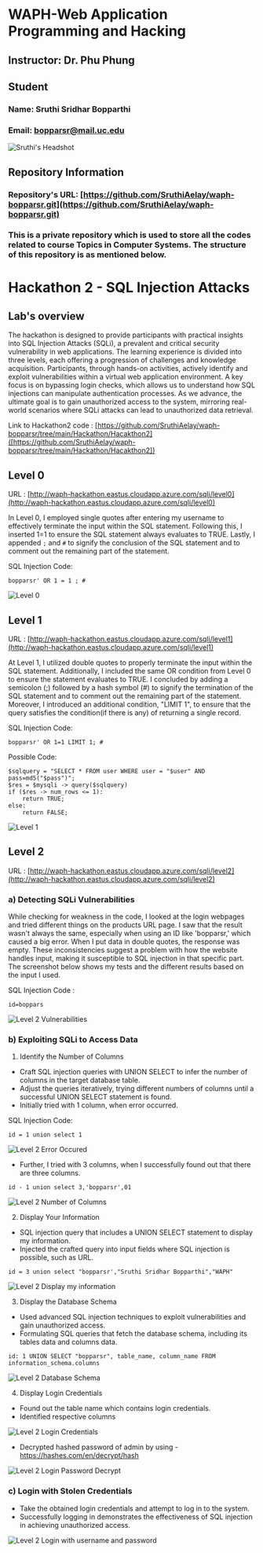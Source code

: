 # WAPH-Web Application Programming and Hacking

## Instructor: Dr. Phu Phung

## Student

### Name: Sruthi Sridhar Bopparthi
### Email: bopparsr@mail.uc.edu

![Sruthi's Headshot](Images/Sruthi_Pic.jpeg)

## Repository Information
### Repository's URL: [https://github.com/SruthiAelay/waph-bopparsr.git](https://github.com/SruthiAelay/waph-bopparsr.git)
### This is a private repository which is used to store all the codes related to course Topics in Computer Systems. The structure of this repository is as mentioned below.

# Hackathon 2 - SQL Injection Attacks

## Lab's overview
The hackathon is designed to provide participants with practical insights into SQL Injection Attacks (SQLi), a prevalent and critical security vulnerability in web applications. The learning experience is divided into three levels, each offering a progression of challenges and knowledge acquisition. Participants, through hands-on activities, actively identify and exploit vulnerabilities within a virtual web application environment. A key focus is on bypassing login checks, which allows us to understand how SQL injections can manipulate authentication processes. As we advance, the ultimate goal is to gain unauthorized access to the system, mirroring real-world scenarios where SQLi attacks can lead to unauthorized data retrieval. 

Link to Hackathon2 code : [https://github.com/SruthiAelay/waph-bopparsr/tree/main/Hackathon/Hacakthon2]([https://github.com/SruthiAelay/waph-bopparsr/tree/main/Hackathon/Hacakthon2])

## Level 0

URL : [http://waph-hackathon.eastus.cloudapp.azure.com/sqli/level0](http://waph-hackathon.eastus.cloudapp.azure.com/sqli/level0)

In Level 0, I employed single quotes after entering my username to effectively terminate the input within the SQL statement. Following this, I inserted 1=1 to ensure the SQL statement always evaluates to TRUE. Lastly, I appended ```;``` and ```#``` to signify the conclusion of the SQL statement and to comment out the remaining part of the statement.

SQL Injection Code:
```
bopparsr' OR 1 = 1 ; #
```

![Level 0 ](Images/Level0.png)

## Level 1

URL : [http://waph-hackathon.eastus.cloudapp.azure.com/sqli/level1](http://waph-hackathon.eastus.cloudapp.azure.com/sqli/level1)

At Level 1, I utilized double quotes to properly terminate the input within the SQL statement. Additionally, I included the same OR condition from Level 0 to ensure the statement evaluates to TRUE. I concluded by adding a semicolon (;) followed by a hash symbol (#) to signify the termination of the SQL statement and to comment out the remaining part of the statement. Moreover, I introduced an additional condition, "LIMIT 1", to ensure that the query satisfies the condition(if there is any) of returning a single record.

SQL Injection Code:
```
bopparsr' OR 1=1 LIMIT 1; #
```

Possible Code:
```
$sqlquery = "SELECT * FROM user WHERE user = "$user" AND pass=md5("$pass")";
$res = $mysqli -> query($sqlquery)
if ($res -> num_rows <= 1):
    return TRUE;
else:
    return FALSE;
```

![Level 1 ](Images/Level1.png)

## Level 2

URL : [http://waph-hackathon.eastus.cloudapp.azure.com/sqli/level2](http://waph-hackathon.eastus.cloudapp.azure.com/sqli/level2)

### a) Detecting SQLi Vulnerabilities

While checking for weakness in the code, I looked at the login webpages and tried different things on the products URL page. I saw that the result wasn't always the same, especially when using an ID like 'bopparsr,' which caused a big error. When I put data in double quotes, the response was empty. These inconsistencies suggest a problem with how the website handles input, making it susceptible to SQL injection in that specific part. The screenshot below shows my tests and the different results based on the input I used.

SQL Injection Code :
```
id=boppars
```

![Level 2 Vulnerabilities ](Images/Level2.1.png)
    
### b) Exploiting SQLi to Access Data

1) Identify the Number of Columns

- Craft SQL injection queries with UNION SELECT to infer the number of columns in the target database table.
- Adjust the queries iteratively, trying different numbers of columns until a successful UNION SELECT statement is found.
- Initially tried with 1 column, when error occurred.

SQL Injection Code:
```
id = 1 union select 1
```

![Level 2 Error Occured ](Images/Level2UnionError.png)

- Further, I tried with 3 columns, when I successfully found out that there are three columns.

```
id - 1 union select 3,'bopparsr',01
```
![Level 2 Number of Columns ](Images/Level2Columns.png)


2) Display Your Information

- SQL injection query that includes a UNION SELECT statement to display my information.
- Injected the crafted query into input fields where SQL injection is possible, such as URL.

```
id = 3 union select "bopparsr',"Sruthi Sridhar Bopparthi","WAPH"
```

![Level 2 Display my information ](Images/Level2Info.png)


3) Display the Database Schema

- Used advanced SQL injection techniques to exploit vulnerabilities and gain unauthorized access.
- Formulating SQL queries that fetch the database schema, including its tables data and columns data.

```
id: 1 UNION SELECT "bopparsr", table_name, column_name FROM information_schema.columns
```

![Level 2 Database Schema ](Images/Level2Schema.png)


4) Display Login Credentials

- Found out the table name which contains login credentials.
- Identified respective columns
  
![Level 2 Login Credentials](Images/Level2Schema.png)


- Decrypted hashed password of admin by using - https://hashes.com/en/decrypt/hash

![Level 2 Login Password Decrypt ](Images/Level2Decrypt.png)


### c) Login with Stolen Credentials

- Take the obtained login credentials and attempt to log in to the system.
- Successfully logging in demonstrates the effectiveness of SQL injection in achieving unauthorized access.

![Level 2 Login with username and password](Images/Level2Login.png)
